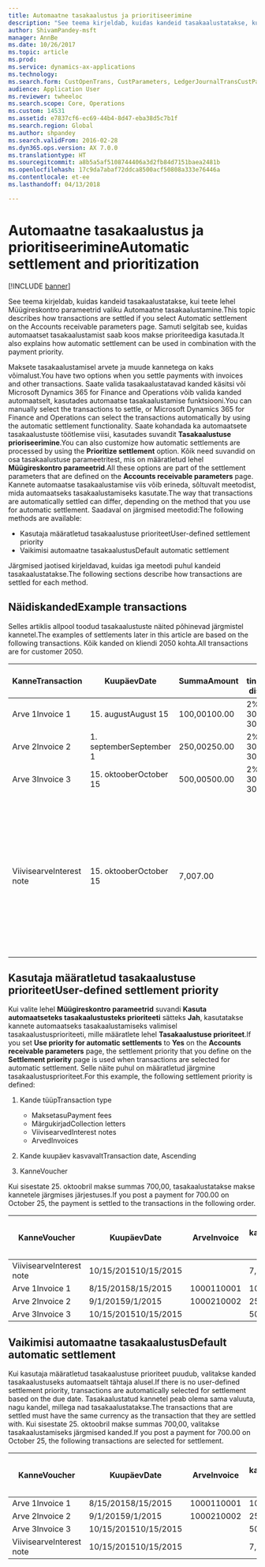 ```yaml
---
title: Automaatne tasakaalustus ja prioritiseerimine
description: "See teema kirjeldab, kuidas kandeid tasakaalustatakse, kui teete lehel Müügireskontro parameetrid valiku Automaatne tasakaalustamine. Samuti selgitab see, kuidas automaatset tasakaalustamist saab koos makse prioriteediga kasutada."
author: ShivamPandey-msft
manager: AnnBe
ms.date: 10/26/2017
ms.topic: article
ms.prod: 
ms.service: dynamics-ax-applications
ms.technology: 
ms.search.form: CustOpenTrans, CustParameters, LedgerJournalTransCustPaym
audience: Application User
ms.reviewer: twheeloc
ms.search.scope: Core, Operations
ms.custom: 14531
ms.assetid: e7837cf6-ec69-44b4-8d47-eba38d5c7b1f
ms.search.region: Global
ms.author: shpandey
ms.search.validFrom: 2016-02-28
ms.dyn365.ops.version: AX 7.0.0
ms.translationtype: HT
ms.sourcegitcommit: a8b5a5af5108744406a3d2fb84d7151baea2481b
ms.openlocfilehash: 17c9da7abaf72ddca8500acf50808a333e76446a
ms.contentlocale: et-ee
ms.lasthandoff: 04/13/2018

---
```


# <a name="automatic-settlement-and-prioritization"></a><span data-ttu-id="564fa-104">Automaatne tasakaalustus ja prioritiseerimine</span><span class="sxs-lookup"><span data-stu-id="564fa-104">Automatic settlement and prioritization</span></span>

[!INCLUDE [banner](../includes/banner.md)]

<span data-ttu-id="564fa-105">See teema kirjeldab, kuidas kandeid tasakaalustatakse, kui teete lehel Müügireskontro parameetrid valiku Automaatne tasakaalustamine.</span><span class="sxs-lookup"><span data-stu-id="564fa-105">This topic describes how transactions are settled if you select Automatic settlement on the Accounts receivable parameters page.</span></span> <span data-ttu-id="564fa-106">Samuti selgitab see, kuidas automaatset tasakaalustamist saab koos makse prioriteediga kasutada.</span><span class="sxs-lookup"><span data-stu-id="564fa-106">It also explains how automatic settlement can be used in combination with the payment priority.</span></span>

<span data-ttu-id="564fa-107">Maksete tasakaalustamisel arvete ja muude kannetega on kaks võimalust.</span><span class="sxs-lookup"><span data-stu-id="564fa-107">You have two options when you settle payments with invoices and other transactions.</span></span> <span data-ttu-id="564fa-108">Saate valida tasakaalustatavad kanded käsitsi või Microsoft Dynamics 365 for Finance and Operations võib valida kanded automaatselt, kasutades automaatse tasakaalustamise funktsiooni.</span><span class="sxs-lookup"><span data-stu-id="564fa-108">You can manually select the transactions to settle, or Microsoft Dynamics 365 for Finance and Operations can select the transactions automatically by using the automatic settlement functionality.</span></span> <span data-ttu-id="564fa-109">Saate kohandada ka automaatsete tasakaalustuste töötlemise viisi, kasutades suvandit **Tasakaalustuse prioriseerimine**.</span><span class="sxs-lookup"><span data-stu-id="564fa-109">You can also customize how automatic settlements are processed by using the **Prioritize settlement** option.</span></span> <span data-ttu-id="564fa-110">Kõik need suvandid on osa tasakaalustuse parameetritest, mis on määratletud lehel **Müügireskontro parameetrid**.</span><span class="sxs-lookup"><span data-stu-id="564fa-110">All these options are part of the settlement parameters that are defined on the **Accounts receivable parameters** page.</span></span> <span data-ttu-id="564fa-111">Kannete automaatse tasakaalustamise viis võib erineda, sõltuvalt meetodist, mida automaatseks tasakaalustamiseks kasutate.</span><span class="sxs-lookup"><span data-stu-id="564fa-111">The way that transactions are automatically settled can differ, depending on the method that you use for automatic settlement.</span></span> <span data-ttu-id="564fa-112">Saadaval on järgmised meetodid:</span><span class="sxs-lookup"><span data-stu-id="564fa-112">The following methods are available:</span></span>

-   <span data-ttu-id="564fa-113">Kasutaja määratletud tasakaalustuse prioriteet</span><span class="sxs-lookup"><span data-stu-id="564fa-113">User-defined settlement priority</span></span>
-   <span data-ttu-id="564fa-114">Vaikimisi automaatne tasakaalustus</span><span class="sxs-lookup"><span data-stu-id="564fa-114">Default automatic settlement</span></span>

<span data-ttu-id="564fa-115">Järgmised jaotised kirjeldavad, kuidas iga meetodi puhul kandeid tasakaalustatakse.</span><span class="sxs-lookup"><span data-stu-id="564fa-115">The following sections describe how transactions are settled for each method.</span></span>

## <a name="example-transactions"></a><span data-ttu-id="564fa-116">Näidiskanded</span><span class="sxs-lookup"><span data-stu-id="564fa-116">Example transactions</span></span>
<span data-ttu-id="564fa-117">Selles artiklis allpool toodud tasakaalustuste näited põhinevad järgmistel kannetel.</span><span class="sxs-lookup"><span data-stu-id="564fa-117">The examples of settlements later in this article are based on the following transactions.</span></span> <span data-ttu-id="564fa-118">Kõik kanded on kliendi 2050 kohta.</span><span class="sxs-lookup"><span data-stu-id="564fa-118">All transactions are for customer 2050.</span></span>

| <span data-ttu-id="564fa-119">Kanne</span><span class="sxs-lookup"><span data-stu-id="564fa-119">Transaction</span></span>   | <span data-ttu-id="564fa-120">Kuupäev</span><span class="sxs-lookup"><span data-stu-id="564fa-120">Date</span></span>        | <span data-ttu-id="564fa-121">Summa</span><span class="sxs-lookup"><span data-stu-id="564fa-121">Amount</span></span> | <span data-ttu-id="564fa-122">Skonto tingimused</span><span class="sxs-lookup"><span data-stu-id="564fa-122">Cash discount terms</span></span> | <span data-ttu-id="564fa-123">Skonto kuupäev</span><span class="sxs-lookup"><span data-stu-id="564fa-123">Cash discount date</span></span> | <span data-ttu-id="564fa-124">Kommentaarid</span><span class="sxs-lookup"><span data-stu-id="564fa-124">Comments</span></span>                                                                                                                                                                                      |
|---------------|-------------|--------|---------------------|--------------------|-----------------------------------------------------------------------------------------------------------------------------------------------------------------------------------------------|
| <span data-ttu-id="564fa-125">Arve 1</span><span class="sxs-lookup"><span data-stu-id="564fa-125">Invoice 1</span></span>     | <span data-ttu-id="564fa-126">15. august</span><span class="sxs-lookup"><span data-stu-id="564fa-126">August 15</span></span>   | <span data-ttu-id="564fa-127">100,00</span><span class="sxs-lookup"><span data-stu-id="564fa-127">100.00</span></span> | <span data-ttu-id="564fa-128">2%14, neto 30</span><span class="sxs-lookup"><span data-stu-id="564fa-128">2%14, Net 30</span></span>        | <span data-ttu-id="564fa-129">29. august</span><span class="sxs-lookup"><span data-stu-id="564fa-129">August 29</span></span>          |                                                                                                                                                                                               |
| <span data-ttu-id="564fa-130">Arve 2</span><span class="sxs-lookup"><span data-stu-id="564fa-130">Invoice 2</span></span>     | <span data-ttu-id="564fa-131">1. september</span><span class="sxs-lookup"><span data-stu-id="564fa-131">September 1</span></span> | <span data-ttu-id="564fa-132">250,00</span><span class="sxs-lookup"><span data-stu-id="564fa-132">250.00</span></span> | <span data-ttu-id="564fa-133">2%14, neto 30</span><span class="sxs-lookup"><span data-stu-id="564fa-133">2%14, Net 30</span></span>        | <span data-ttu-id="564fa-134">15. september</span><span class="sxs-lookup"><span data-stu-id="564fa-134">September 15</span></span>       |                                                                                                                                                                                               |
| <span data-ttu-id="564fa-135">Arve 3</span><span class="sxs-lookup"><span data-stu-id="564fa-135">Invoice 3</span></span>     | <span data-ttu-id="564fa-136">15. oktoober</span><span class="sxs-lookup"><span data-stu-id="564fa-136">October 15</span></span>  | <span data-ttu-id="564fa-137">500,00</span><span class="sxs-lookup"><span data-stu-id="564fa-137">500.00</span></span> | <span data-ttu-id="564fa-138">2% 14/neto 30</span><span class="sxs-lookup"><span data-stu-id="564fa-138">2% 14/Net 30</span></span>        | <span data-ttu-id="564fa-139">29. oktoober</span><span class="sxs-lookup"><span data-stu-id="564fa-139">October 29</span></span>         |                                                                                                                                                                                               |
| <span data-ttu-id="564fa-140">Viivisearve</span><span class="sxs-lookup"><span data-stu-id="564fa-140">Interest note</span></span> | <span data-ttu-id="564fa-141">15. oktoober</span><span class="sxs-lookup"><span data-stu-id="564fa-141">October 15</span></span>  | <span data-ttu-id="564fa-142">7,00</span><span class="sxs-lookup"><span data-stu-id="564fa-142">7.00</span></span>   |                     |                    | <span data-ttu-id="564fa-143">Viivisearve on 1. ja 2. arve kohta.</span><span class="sxs-lookup"><span data-stu-id="564fa-143">This interest note is for invoice 1 and invoice 2.</span></span> <span data-ttu-id="564fa-144">Summa arvutatakse kaheprotsendilise intressina summadelt, mis on vähemalt 30 päeva üle tähtaja.</span><span class="sxs-lookup"><span data-stu-id="564fa-144">The amount is calculated as 2-percent interest on amounts that are 30 or more days past due.</span></span> <span data-ttu-id="564fa-145">Näide: 0,02 × (100,00 + 250,00) = 7,00.</span><span class="sxs-lookup"><span data-stu-id="564fa-145">For example, 0.02 × (100.00 + 250.00) = 7.00.</span></span> |

## <a name="user-defined-settlement-priority"></a><span data-ttu-id="564fa-146">Kasutaja määratletud tasakaalustuse prioriteet</span><span class="sxs-lookup"><span data-stu-id="564fa-146">User-defined settlement priority</span></span>
<span data-ttu-id="564fa-147">Kui valite lehel **Müügireskontro parameetrid** suvandi **Kasuta automaatseteks tasakaalustusteks prioriteeti** sätteks **Jah**, kasutatakse kannete automaatseks tasakaalustamiseks valimisel tasakaalustusprioriteeti, mille määratlete lehel **Tasakaalustuse prioriteet**.</span><span class="sxs-lookup"><span data-stu-id="564fa-147">If you set **Use priority for automatic settlements** to **Yes** on the **Accounts receivable parameters** page, the settlement priority that you define on the **Settlement priority** page is used when transactions are selected for automatic settlement.</span></span> <span data-ttu-id="564fa-148">Selle näite puhul on määratletud järgmine tasakaalustusprioriteet.</span><span class="sxs-lookup"><span data-stu-id="564fa-148">For this example, the following settlement priority is defined:</span></span>

1.  <span data-ttu-id="564fa-149">Kande tüüp</span><span class="sxs-lookup"><span data-stu-id="564fa-149">Transaction type</span></span>
    -   <span data-ttu-id="564fa-150">Maksetasu</span><span class="sxs-lookup"><span data-stu-id="564fa-150">Payment fees</span></span>
    -   <span data-ttu-id="564fa-151">Märgukirjad</span><span class="sxs-lookup"><span data-stu-id="564fa-151">Collection letters</span></span>
    -   <span data-ttu-id="564fa-152">Viivisearved</span><span class="sxs-lookup"><span data-stu-id="564fa-152">Interest notes</span></span>
    -   <span data-ttu-id="564fa-153">Arved</span><span class="sxs-lookup"><span data-stu-id="564fa-153">Invoices</span></span>

2.  <span data-ttu-id="564fa-154">Kande kuupäev kasvavalt</span><span class="sxs-lookup"><span data-stu-id="564fa-154">Transaction date, Ascending</span></span>
3.  <span data-ttu-id="564fa-155">Kanne</span><span class="sxs-lookup"><span data-stu-id="564fa-155">Voucher</span></span>

<span data-ttu-id="564fa-156">Kui sisestate 25. oktoobril makse summas 700,00, tasakaalustatakse makse kannetele järgmises järjestuses.</span><span class="sxs-lookup"><span data-stu-id="564fa-156">If you post a payment for 700.00 on October 25, the payment is settled to the transactions in the following order.</span></span>

| <span data-ttu-id="564fa-157">Kanne</span><span class="sxs-lookup"><span data-stu-id="564fa-157">Voucher</span></span>       | <span data-ttu-id="564fa-158">Kuupäev</span><span class="sxs-lookup"><span data-stu-id="564fa-158">Date</span></span>       | <span data-ttu-id="564fa-159">Arve</span><span class="sxs-lookup"><span data-stu-id="564fa-159">Invoice</span></span> | <span data-ttu-id="564fa-160">Summa kandevaluutas</span><span class="sxs-lookup"><span data-stu-id="564fa-160">Amount in transaction currency</span></span> | <span data-ttu-id="564fa-161">Tasakaalustatav summa</span><span class="sxs-lookup"><span data-stu-id="564fa-161">Amount to settle</span></span> | <span data-ttu-id="564fa-162">Saldo</span><span class="sxs-lookup"><span data-stu-id="564fa-162">Balance</span></span> | <span data-ttu-id="564fa-163">Valuuta</span><span class="sxs-lookup"><span data-stu-id="564fa-163">Currency</span></span> |
|---------------|------------|---------|--------------------------------|------------------|---------|----------|
| <span data-ttu-id="564fa-164">Viivisearve</span><span class="sxs-lookup"><span data-stu-id="564fa-164">Interest note</span></span> | <span data-ttu-id="564fa-165">10/15/2015</span><span class="sxs-lookup"><span data-stu-id="564fa-165">10/15/2015</span></span> |         | <span data-ttu-id="564fa-166">7,00</span><span class="sxs-lookup"><span data-stu-id="564fa-166">7.00</span></span>                           | <span data-ttu-id="564fa-167">7,00</span><span class="sxs-lookup"><span data-stu-id="564fa-167">7.00</span></span>             | <span data-ttu-id="564fa-168">0,00</span><span class="sxs-lookup"><span data-stu-id="564fa-168">0.00</span></span>    | <span data-ttu-id="564fa-169">USA dollar</span><span class="sxs-lookup"><span data-stu-id="564fa-169">USD</span></span>      |
| <span data-ttu-id="564fa-170">Arve 1</span><span class="sxs-lookup"><span data-stu-id="564fa-170">Invoice 1</span></span>     | <span data-ttu-id="564fa-171">8/15/2015</span><span class="sxs-lookup"><span data-stu-id="564fa-171">8/15/2015</span></span>  | <span data-ttu-id="564fa-172">10001</span><span class="sxs-lookup"><span data-stu-id="564fa-172">10001</span></span>   | <span data-ttu-id="564fa-173">100,00</span><span class="sxs-lookup"><span data-stu-id="564fa-173">100.00</span></span>                         | <span data-ttu-id="564fa-174">100,00</span><span class="sxs-lookup"><span data-stu-id="564fa-174">100.00</span></span>           | <span data-ttu-id="564fa-175">0,00</span><span class="sxs-lookup"><span data-stu-id="564fa-175">0.00</span></span>    | <span data-ttu-id="564fa-176">USA dollar</span><span class="sxs-lookup"><span data-stu-id="564fa-176">USD</span></span>      |
| <span data-ttu-id="564fa-177">Arve 2</span><span class="sxs-lookup"><span data-stu-id="564fa-177">Invoice 2</span></span>     | <span data-ttu-id="564fa-178">9/1/2015</span><span class="sxs-lookup"><span data-stu-id="564fa-178">9/1/2015</span></span>   | <span data-ttu-id="564fa-179">10002</span><span class="sxs-lookup"><span data-stu-id="564fa-179">10002</span></span>   | <span data-ttu-id="564fa-180">250,00</span><span class="sxs-lookup"><span data-stu-id="564fa-180">250.00</span></span>                         | <span data-ttu-id="564fa-181">250,00</span><span class="sxs-lookup"><span data-stu-id="564fa-181">250.00</span></span>           | <span data-ttu-id="564fa-182">0,00</span><span class="sxs-lookup"><span data-stu-id="564fa-182">0.00</span></span>    | <span data-ttu-id="564fa-183">USA dollar</span><span class="sxs-lookup"><span data-stu-id="564fa-183">USD</span></span>      |
| <span data-ttu-id="564fa-184">Arve 3</span><span class="sxs-lookup"><span data-stu-id="564fa-184">Invoice 3</span></span>     | <span data-ttu-id="564fa-185">10/15/2015</span><span class="sxs-lookup"><span data-stu-id="564fa-185">10/15/2015</span></span> |         | <span data-ttu-id="564fa-186">500,00</span><span class="sxs-lookup"><span data-stu-id="564fa-186">500.00</span></span>                         | <span data-ttu-id="564fa-187">343.00</span><span class="sxs-lookup"><span data-stu-id="564fa-187">343.00</span></span>           | <span data-ttu-id="564fa-188">157.00</span><span class="sxs-lookup"><span data-stu-id="564fa-188">157.00</span></span>  | <span data-ttu-id="564fa-189">USA dollar</span><span class="sxs-lookup"><span data-stu-id="564fa-189">USD</span></span>      |

## <a name="default-automatic-settlement"></a><span data-ttu-id="564fa-190">Vaikimisi automaatne tasakaalustus</span><span class="sxs-lookup"><span data-stu-id="564fa-190">Default automatic settlement</span></span>
<span data-ttu-id="564fa-191">Kui kasutaja määratletud tasakaalustuse prioriteet puudub, valitakse kanded tasakaalustuseks automaatselt tähtaja alusel.</span><span class="sxs-lookup"><span data-stu-id="564fa-191">If there is no user-defined settlement priority, transactions are automatically selected for settlement based on the due date.</span></span> <span data-ttu-id="564fa-192">Tasakaalustatud kannetel peab olema sama valuuta, nagu kandel, millega nad tasakaalustatakse.</span><span class="sxs-lookup"><span data-stu-id="564fa-192">The transactions that are settled must have the same currency as the transaction that they are settled with.</span></span> <span data-ttu-id="564fa-193">Kui sisestate 25. oktoobril makse summas 700,00, valitakse tasakaalustamiseks järgmised kanded.</span><span class="sxs-lookup"><span data-stu-id="564fa-193">If you post a payment for 700.00 on October 25, the following transactions are selected for settlement.</span></span>

| <span data-ttu-id="564fa-194">Kanne</span><span class="sxs-lookup"><span data-stu-id="564fa-194">Voucher</span></span>       | <span data-ttu-id="564fa-195">Kuupäev</span><span class="sxs-lookup"><span data-stu-id="564fa-195">Date</span></span>       | <span data-ttu-id="564fa-196">Arve</span><span class="sxs-lookup"><span data-stu-id="564fa-196">Invoice</span></span> | <span data-ttu-id="564fa-197">Summa kandevaluutas</span><span class="sxs-lookup"><span data-stu-id="564fa-197">Amount in transaction currency</span></span> | <span data-ttu-id="564fa-198">Tasakaalustatav summa</span><span class="sxs-lookup"><span data-stu-id="564fa-198">Amount to settle</span></span> | <span data-ttu-id="564fa-199">Saldo</span><span class="sxs-lookup"><span data-stu-id="564fa-199">Balance</span></span> | <span data-ttu-id="564fa-200">Valuuta</span><span class="sxs-lookup"><span data-stu-id="564fa-200">Currency</span></span> |
|---------------|------------|---------|--------------------------------|------------------|---------|----------|
| <span data-ttu-id="564fa-201">Arve 1</span><span class="sxs-lookup"><span data-stu-id="564fa-201">Invoice 1</span></span>     | <span data-ttu-id="564fa-202">8/15/2015</span><span class="sxs-lookup"><span data-stu-id="564fa-202">8/15/2015</span></span>  | <span data-ttu-id="564fa-203">10001</span><span class="sxs-lookup"><span data-stu-id="564fa-203">10001</span></span>   | <span data-ttu-id="564fa-204">100,00</span><span class="sxs-lookup"><span data-stu-id="564fa-204">100.00</span></span>                         | <span data-ttu-id="564fa-205">100,00</span><span class="sxs-lookup"><span data-stu-id="564fa-205">100.00</span></span>           | <span data-ttu-id="564fa-206">0,00</span><span class="sxs-lookup"><span data-stu-id="564fa-206">0.00</span></span>    | <span data-ttu-id="564fa-207">USA dollar</span><span class="sxs-lookup"><span data-stu-id="564fa-207">USD</span></span>      |
| <span data-ttu-id="564fa-208">Arve 2</span><span class="sxs-lookup"><span data-stu-id="564fa-208">Invoice 2</span></span>     | <span data-ttu-id="564fa-209">9/1/2015</span><span class="sxs-lookup"><span data-stu-id="564fa-209">9/1/2015</span></span>   | <span data-ttu-id="564fa-210">10002</span><span class="sxs-lookup"><span data-stu-id="564fa-210">10002</span></span>   | <span data-ttu-id="564fa-211">250,00</span><span class="sxs-lookup"><span data-stu-id="564fa-211">250.00</span></span>                         | <span data-ttu-id="564fa-212">250,00</span><span class="sxs-lookup"><span data-stu-id="564fa-212">250.00</span></span>           | <span data-ttu-id="564fa-213">0,00</span><span class="sxs-lookup"><span data-stu-id="564fa-213">0.00</span></span>    | <span data-ttu-id="564fa-214">USA dollar</span><span class="sxs-lookup"><span data-stu-id="564fa-214">USD</span></span>      |
| <span data-ttu-id="564fa-215">Arve 3</span><span class="sxs-lookup"><span data-stu-id="564fa-215">Invoice 3</span></span>     | <span data-ttu-id="564fa-216">10/15/2015</span><span class="sxs-lookup"><span data-stu-id="564fa-216">10/15/2015</span></span> |         | <span data-ttu-id="564fa-217">500,00</span><span class="sxs-lookup"><span data-stu-id="564fa-217">500.00</span></span>                         | <span data-ttu-id="564fa-218">350.00</span><span class="sxs-lookup"><span data-stu-id="564fa-218">350.00</span></span>           | <span data-ttu-id="564fa-219">150.00</span><span class="sxs-lookup"><span data-stu-id="564fa-219">150.00</span></span>  | <span data-ttu-id="564fa-220">USA dollar</span><span class="sxs-lookup"><span data-stu-id="564fa-220">USD</span></span>      |
| <span data-ttu-id="564fa-221">Viivisearve</span><span class="sxs-lookup"><span data-stu-id="564fa-221">Interest note</span></span> | <span data-ttu-id="564fa-222">10/15/2015</span><span class="sxs-lookup"><span data-stu-id="564fa-222">10/15/2015</span></span> |         | <span data-ttu-id="564fa-223">7,00</span><span class="sxs-lookup"><span data-stu-id="564fa-223">7.00</span></span>                           | <span data-ttu-id="564fa-224">0,00</span><span class="sxs-lookup"><span data-stu-id="564fa-224">0.00</span></span>             | <span data-ttu-id="564fa-225">0,00</span><span class="sxs-lookup"><span data-stu-id="564fa-225">0.00</span></span>    | <span data-ttu-id="564fa-226">USA dollar</span><span class="sxs-lookup"><span data-stu-id="564fa-226">USD</span></span>      |






